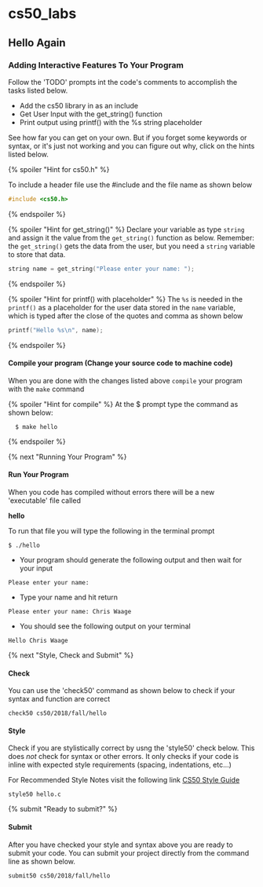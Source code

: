 # cs50_labs

## Hello Again 
### Adding Interactive Features To Your Program 

Follow the 'TODO' prompts int the code's comments to accomplish the tasks listed below.

  - Add the cs50 library in as an include
  - Get User Input with the get_string() function
  - Print output using printf() with the %s string placeholder


See how far you can get on your own. But if you forget some keywords or syntax, or it's just not working
and you can figure out why, click on the hints listed below.

{% spoiler "Hint for cs50.h" %}

To include a header file use the #include and the file name as shown below 


```c
#include <cs50.h>
```

{% endspoiler %}

{% spoiler "Hint for get_string()" %}
Declare your variable as type `string` and assign it the value from the `get_string()` function as below.
Remember: the `get_string()` gets the data from the user, but you need a `string` variable to store that data. 

```c
string name = get_string("Please enter your name: ");
```

{% endspoiler %}

{% spoiler "Hint for printf() with placeholder" %}
The `%s` is needed in the `printf()` as a placeholder for the user data stored in the `name` variable,
which is typed after the close of the quotes and comma as shown below

```c
printf("Hello %s\n", name);
```

{% endspoiler %}

#### Compile your program (Change your source code to machine code)
When you are done with the changes listed above `compile` your program with the `make` command

{% spoiler "Hint for compile" %}
At the $ prompt type the command as shown below:

```
  $ make hello
```

{% endspoiler %}
  
{% next "Running Your Program" %}

#### Run Your Program
When you code has compiled without errors there will be a new 'executable' file called

**hello**

To run that file you will type the following in the terminal prompt
````
$ ./hello
````
- Your program should generate the following output and then wait for your input 

````
Please enter your name: 
````
- Type your name and hit return 
````
Please enter your name: Chris Waage
````

- You should see the following output on your terminal 
````
Hello Chris Waage
````
{% next "Style, Check and Submit" %}

#### Check
You can use the 'check50' command as shown below to check if your syntax and function are correct

```
check50 cs50/2018/fall/hello
```

#### Style

Check if you are stylistically correct by usng the 'style50' check below. This does *not* check for
syntax or other errors. It only checks if your code is inline with expected style requirements (spacing, indentations, etc...)

For Recommended Style Notes visit the following link [CS50 Style Guide](https://cs50.readthedocs.io/style/c/)

```
style50 hello.c
```

{% submit "Ready to submit?" %}

#### Submit

After you have checked your style and syntax above you are ready to submit your code. 
You can submit your project directly from the command line as shown below. 

```
submit50 cs50/2018/fall/hello
```

